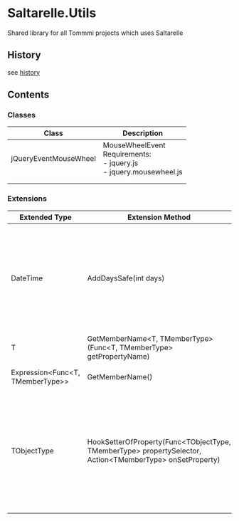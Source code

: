 # Saltarelle.Utils
Shared library for all Tommmi projects which uses Saltarelle

## History
see [history](documentation/history.md)

## Contents

### Classes
| Class | Description   |
| ----- | ----------    |
| jQueryEventMouseWheel | MouseWheelEvent <br>Requirements:<br>- jquery.js<br>- jquery.mousewheel.js |
|  |  |
|  |  |



### Extensions
| Extended Type | Extension Method | Description   |
| ------------- | -------------    | ------------- |
| DateTime | AddDaysSafe(int days) | Adds passed numer of days. In case of daylight saving the resulting date time has the same time as before. |
| T | GetMemberName<T, TMemberType>(Func<T, TMemberType> getPropertyName) | gets name of selected property |
| Expression&lt;Func&lt;T, TMemberType&gt;&gt; | GetMemberName() | gets name of selected property | 
| TObjectType | HookSetterOfProperty(Func&lt;TObjectType, TMemberType&gt; propertySelector, Action&lt;TMemberType&gt; onSetProperty) | Hooks into the setter of a property. If the referenced member is a field, the method converts the field into property. |
|  |  |  |


